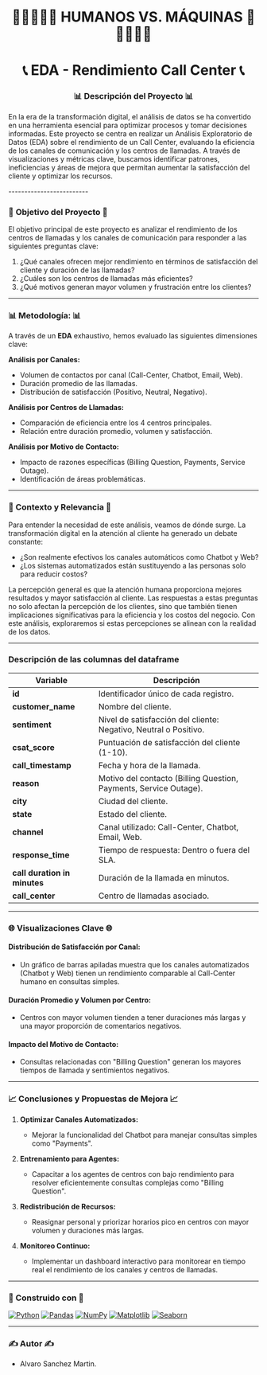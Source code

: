 <h1 <div align="center"> 👨‍💼👩‍💼🤖 HUMANOS VS. MÁQUINAS 🤖👨‍💼👩‍💼 </h1>

<h1 align="center">📞 EDA - Rendimiento Call Center 📞</h1>

### <div align="center">📊 Descripción del Proyecto 📊

En la era de la transformación digital, el análisis de datos se ha convertido en una herramienta esencial para optimizar procesos y tomar decisiones informadas. Este proyecto se centra en realizar un Análisis Exploratorio de Datos (EDA) sobre el rendimiento de un Call Center, evaluando la eficiencia de los canales de comunicación y los centros de llamadas. A través de visualizaciones y métricas clave, buscamos identificar patrones, ineficiencias y áreas de mejora que permitan aumentar la satisfacción del cliente y optimizar los recursos.

</div>
-------------------------

### 🎯 **Objetivo del Proyecto** 🎯

El objetivo principal de este proyecto es analizar el rendimiento de los centros de llamadas y los canales de comunicación para responder a las siguientes preguntas clave:

1. ¿Qué canales ofrecen mejor rendimiento en términos de satisfacción del cliente y duración de las llamadas?
2. ¿Cuáles son los centros de llamadas más eficientes?
3. ¿Qué motivos generan mayor volumen y frustración entre los clientes?

-------------------------

### 📊 **Metodología:** 📊

A través de un **EDA** exhaustivo, hemos evaluado las siguientes dimensiones clave:

**Análisis por Canales:**
- Volumen de contactos por canal (Call-Center, Chatbot, Email, Web).
- Duración promedio de las llamadas.
- Distribución de satisfacción (Positivo, Neutral, Negativo).

**Análisis por Centros de Llamadas:**
- Comparación de eficiencia entre los 4 centros principales.
- Relación entre duración promedio, volumen y satisfacción.

**Análisis por Motivo de Contacto:**
- Impacto de razones específicas (Billing Question, Payments, Service Outage).
- Identificación de áreas problemáticas.

-------------------------

### 📌 Contexto y Relevancia 📌

Para entender la necesidad de este análisis, veamos de dónde surge. La transformación digital en la atención al cliente ha generado un debate constante:
- ¿Son realmente efectivos los canales automáticos como Chatbot y Web?
- ¿Los sistemas automatizados están sustituyendo a las personas solo para reducir costos?

La percepción general es que la atención humana proporciona mejores resultados y mayor satisfacción al cliente. Las respuestas a estas preguntas no solo afectan la percepción de los clientes, sino que también tienen implicaciones significativas para la eficiencia y los costos del negocio. Con este análisis, exploraremos si estas percepciones se alinean con la realidad de los datos.

-------------------------

### Descripción de las columnas del dataframe

| **Variable**                     | **Descripción**                                                                 |
|----------------------------------|--------------------------------------------------------------------------------|
| **id**                           | Identificador único de cada registro.                                          |
| **customer_name**                | Nombre del cliente.                                                           |
| **sentiment**                    | Nivel de satisfacción del cliente: Negativo, Neutral o Positivo.                |
| **csat_score**                   | Puntuación de satisfacción del cliente (1-10).                                 |
| **call_timestamp**               | Fecha y hora de la llamada.                                                   |
| **reason**                       | Motivo del contacto (Billing Question, Payments, Service Outage).             |
| **city**                         | Ciudad del cliente.                                                           |
| **state**                        | Estado del cliente.                                                           |
| **channel**                      | Canal utilizado: Call-Center, Chatbot, Email, Web.                            |
| **response_time**                | Tiempo de respuesta: Dentro o fuera del SLA.                                  |
| **call duration in minutes**     | Duración de la llamada en minutos.                                             |
| **call_center**                  | Centro de llamadas asociado.                                                  |

-------------------------

### 🌐 Visualizaciones Clave 🌐

#### **Distribución de Satisfacción por Canal:**
- Un gráfico de barras apiladas muestra que los canales automatizados (Chatbot y Web) tienen un rendimiento comparable al Call-Center humano en consultas simples.

#### **Duración Promedio y Volumen por Centro:**
- Centros con mayor volumen tienden a tener duraciones más largas y una mayor proporción de comentarios negativos.

#### **Impacto del Motivo de Contacto:**
- Consultas relacionadas con "Billing Question" generan los mayores tiempos de llamada y sentimientos negativos.

-------------------------

### 📈 Conclusiones y Propuestas de Mejora 📈

1. **Optimizar Canales Automatizados:**
   - Mejorar la funcionalidad del Chatbot para manejar consultas simples como "Payments".

2. **Entrenamiento para Agentes:**
   - Capacitar a los agentes de centros con bajo rendimiento para resolver eficientemente consultas complejas como "Billing Question".

3. **Redistribución de Recursos:**
   - Reasignar personal y priorizar horarios pico en centros con mayor volumen y duraciones más largas.

4. **Monitoreo Continuo:**
   - Implementar un dashboard interactivo para monitorear en tiempo real el rendimiento de los canales y centros de llamadas.

-------------------------

### 🔧 Construido con 🔧

[![Python](https://img.shields.io/badge/Python-3776AB?style=flat-square&logo=python&logoColor=white)](https://www.python.org/)
[![Pandas](https://img.shields.io/badge/Pandas-150458?style=flat-square&logo=pandas&logoColor=white)](https://pandas.pydata.org/)
[![NumPy](https://img.shields.io/badge/Numpy-013243?style=flat-square&logo=numpy&logoColor=white)](https://numpy.org/)
[![Matplotlib](https://img.shields.io/badge/Matplotlib-003b57?style=flat-square&logo=matplotlib&logoColor=white)](https://matplotlib.org/)
[![Seaborn](https://img.shields.io/badge/Seaborn-9A1B30?style=flat-square&logo=seaborn&logoColor=white)](https://seaborn.pydata.org/)

-------------------------

### ✍️ Autor ✍️

- Alvaro Sanchez Martin.

